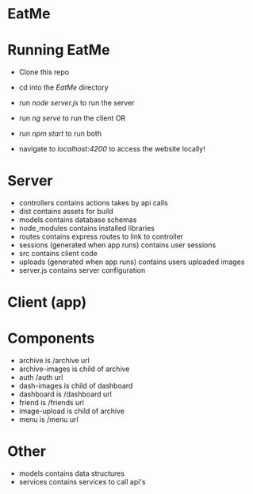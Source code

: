 
# EatMe

# Running EatMe 
- Clone this repo
- cd into the *EatMe* directory

- run *node server.js* to run the server
- run *ng serve* to run the client
OR
- run *npm start* to run both

- navigate to *localhost:4200* to access the website locally!

# Server
- controllers contains actions takes by api calls
- dist contains assets for build
- models contains database schemas
- node_modules contains installed libraries
- routes contains express routes to link to controller
- sessions (generated when app runs) contains user sessions
- src contains client code
- uploads (generated when app runs) contains users uploaded images
- server.js contains server configuration

# Client (app)
# Components
- archive is /archive url
- archive-images is child of archive
- auth /auth url
- dash-images is child of dashboard
- dashboard is /dashboard url
- friend is /friends url
- image-upload is child of archive
- menu is /menu url

# Other
- models contains data structures
- services contains services to call api's



